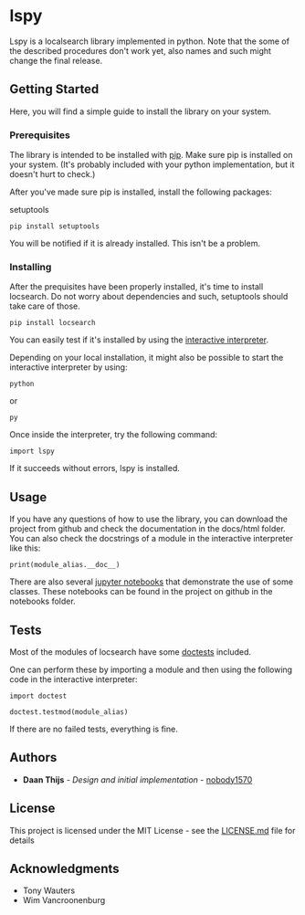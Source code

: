# lspy

Lspy is a localsearch library implemented in python.
Note that the some of the described procedures don't work yet, also names and such might change the final release.

## Getting Started

Here, you will find a simple guide to install the library on your system.

### Prerequisites

The library is intended to be installed with [pip](https://pip.pypa.io/en/stable/).
Make sure pip is installed on your system. 
(It's probably included with your python implementation, but it doesn't hurt to check.)

After you've made sure pip is installed,
install the following packages:

setuptools

```
pip install setuptools
```

You will be notified if it is already installed. This isn't be a problem.


### Installing

After the prequisites have been properly installed, it's time to install locsearch.
Do not worry about dependencies and such, setuptools should take care of those.

```
pip install locsearch
```

You can easily test if it's installed by using the [interactive interpreter](https://docs.python.org/3/tutorial/interpreter.html#interactive-mode).

Depending on your local installation, it might also be possible to start the interactive interpreter by using:

```
python
```

or

```
py
```

Once inside the interpreter, try the following command:

```
import lspy
```

If it succeeds without errors, lspy is installed.

## Usage

If you have any questions of how to use the library, you can download the project from github and check the documentation in the docs/html folder.
You can also check the docstrings of a module in the interactive interpreter like this:

```
print(module_alias.__doc__)
```

There are also several [jupyter notebooks](https://jupyter.org/) that demonstrate the use of some classes. These notebooks can be found in the project on github in the notebooks folder.


## Tests

Most of the modules of locsearch have some [doctests](https://docs.python.org/3/library/doctest.html) included.

One can perform these by importing a module and then using the following code in the interactive interpreter:

```
import doctest

doctest.testmod(module_alias)
```

If there are no failed tests, everything is fine.


## Authors

* **Daan Thijs** - *Design and initial implementation* - [nobody1570](https://github.com/nobody1570)

## License

This project is licensed under the MIT License - see the [LICENSE.md](https://github.com/nobody1570/lspy/blob/master/LICENSE) file for details

## Acknowledgments

* Tony Wauters
* Wim Vancroonenburg